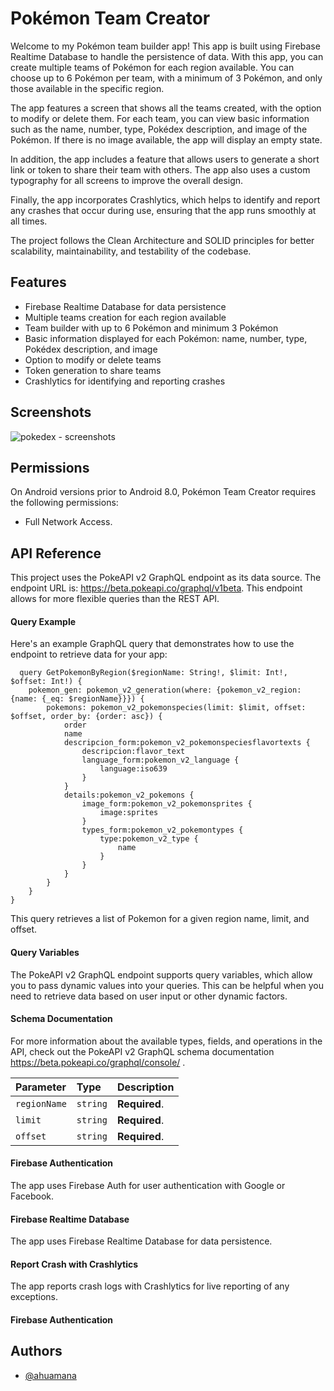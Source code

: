 
# Pokémon Team Creator

Welcome to my Pokémon team builder app! This app is built using Firebase Realtime Database to handle the persistence of data. With this app, you can create multiple teams of Pokémon for each region available. You can choose up to 6 Pokémon per team, with a minimum of 3 Pokémon, and only those available in the specific region.

The app features a screen that shows all the teams created, with the option to modify or delete them. For each team, you can view basic information such as the name, number, type, Pokédex description, and image of the Pokémon. If there is no image available, the app will display an empty state.

In addition, the app includes a feature that allows users to generate a short link or token to share their team with others. The app also uses a custom typography for all screens to improve the overall design.

Finally, the app incorporates Crashlytics, which helps to identify and report any crashes that occur during use, ensuring that the app runs smoothly at all times.

The project follows the Clean Architecture and SOLID principles for better scalability, maintainability, and testability of the codebase.

## Features

- Firebase Realtime Database for data persistence
- Multiple teams creation for each region available
- Team builder with up to 6 Pokémon and minimum 3 Pokémon
- Basic information displayed for each Pokémon: name, number, type, Pokédex description, and image
- Option to modify or delete teams
- Token generation to share teams
- Crashlytics for identifying and reporting crashes

## Screenshots

![pokedex - screenshots](https://user-images.githubusercontent.com/60039961/221394064-eee4b436-65e8-4fab-8191-b77d05e07ad7.png)

## Permissions

On Android versions prior to Android 8.0, Pokémon Team Creator requires the following permissions:
- Full Network Access.

## API Reference
This project uses the PokeAPI v2 GraphQL endpoint as its data source. The endpoint URL is: https://beta.pokeapi.co/graphql/v1beta. This endpoint allows for more flexible queries than the REST API.
#### Query Example

Here's an example GraphQL query that demonstrates how to use the endpoint to retrieve data for your app:

```
  query GetPokemonByRegion($regionName: String!, $limit: Int!, $offset: Int!) {
    pokemon_gen: pokemon_v2_generation(where: {pokemon_v2_region: {name: {_eq: $regionName}}}) {
        pokemons: pokemon_v2_pokemonspecies(limit: $limit, offset: $offset, order_by: {order: asc}) {
            order
            name
            descripcion_form:pokemon_v2_pokemonspeciesflavortexts {
                descripcion:flavor_text
                language_form:pokemon_v2_language {
                    language:iso639
                }
            }
            details:pokemon_v2_pokemons {
                image_form:pokemon_v2_pokemonsprites {
                    image:sprites
                }
                types_form:pokemon_v2_pokemontypes {
                    type:pokemon_v2_type {
                        name
                    }
                }
            }
        }
    }
}
```
This query retrieves a list of Pokemon for a given region name, limit, and offset.
#### Query Variables

The PokeAPI v2 GraphQL endpoint supports query variables, which allow you to pass dynamic values into your queries. This can be helpful when you need to retrieve data based on user input or other dynamic factors.

#### Schema Documentation
For more information about the available types, fields, and operations in the API, check out the PokeAPI v2 GraphQL schema documentation https://beta.pokeapi.co/graphql/console/ .

| Parameter | Type     | Description                |
| :-------- | :------- | :------------------------- |
| `regionName` | `string` | **Required**.  |
| `limit` | `string` | **Required**.  |
| `offset` | `string` | **Required**.  |

#### Firebase Authentication
The app uses Firebase Auth for user authentication with Google or Facebook.

#### Firebase Realtime Database
The app uses Firebase Realtime Database for data persistence.

#### Report Crash with Crashlytics
The app reports crash logs with Crashlytics for live reporting of any exceptions.

#### Firebase Authentication



## Authors

- [@ahuamana](https://www.github.com/ahuamana)

